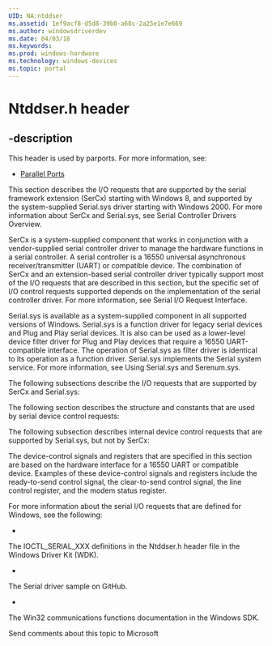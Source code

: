 ```yaml
---
UID: NA:ntddser
ms.assetid: 1ef9acf8-d5d8-39b0-a68c-2a25e1e7e669
ms.author: windowsdriverdev
ms.date: 04/03/18
ms.keywords: 
ms.prod: windows-hardware
ms.technology: windows-devices
ms.topic: portal
---
```


# Ntddser.h header


## -description


This header is used by parports. For more information, see:

- [Parallel Ports](../_parports/index.md)

This section describes the I/O requests that are supported by the serial framework extension (SerCx) starting with Windows 8, and supported by the system-supplied Serial.sys driver starting with Windows 2000. For more information about SerCx and Serial.sys, see Serial Controller Drivers Overview.

SerCx is a system-supplied component that works in conjunction with a vendor-supplied serial controller driver to manage the hardware functions in a serial controller. A serial controller is a 16550 universal asynchronous receiver/transmitter (UART) or compatible device. The combination of SerCx and an extension-based serial controller driver typically support most of the I/O requests that are described in this section, but the specific set of I/O control requests supported depends on the implementation of the serial controller driver. For more information, see Serial I/O Request Interface.

Serial.sys is available as a system-supplied component in all supported versions of Windows. Serial.sys is a function driver for legacy serial devices and Plug and Play serial devices. It is also can be used as a lower-level device filter driver for Plug and Play devices that require a 16550 UART-compatible interface. The operation of Serial.sys as filter driver is identical to its operation as a function driver. Serial.sys implements the Serial system service. For more information, see Using Serial.sys and Serenum.sys.

The following subsections describe the I/O requests that are supported by SerCx and Serial.sys:

The following section describes the structure and constants that are used by serial device control requests:

The following subsection describes internal device control requests that are supported by Serial.sys, but not by SerCx:

The device-control signals and registers that are specified in this section are based on the hardware interface for a 16550 UART or compatible device. Examples of these device-control signals and registers include the ready-to-send control signal, the clear-to-send control signal, the line control register, and the modem status register.

For more information about the serial I/O requests that are defined for Windows, see the following:

- 
The IOCTL_SERIAL_XXX definitions in the Ntddser.h header file in the Windows Driver Kit (WDK).

- 
The Serial driver sample on GitHub.

- 
The Win32 communications functions documentation in the Windows SDK.


Send comments about this topic to Microsoft

